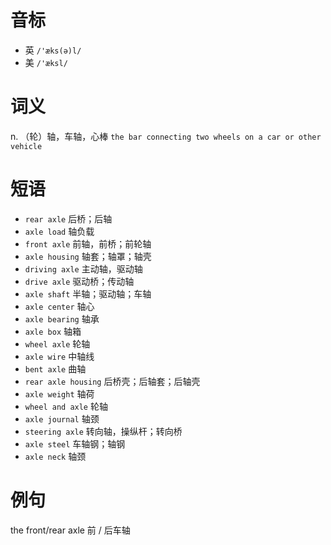 # 音标

- 英 `/'æks(ə)l/`
- 美 `/'æksl/`

# 词义

n. （轮）轴，车轴，心棒
`the bar connecting two wheels on a car or other vehicle`

# 短语

- `rear axle` 后桥；后轴
- `axle load` 轴负载
- `front axle` 前轴，前桥；前轮轴
- `axle housing` 轴套；轴罩；轴壳
- `driving axle` 主动轴，驱动轴
- `drive axle` 驱动桥；传动轴
- `axle shaft` 半轴；驱动轴；车轴
- `axle center` 轴心
- `axle bearing` 轴承
- `axle box` 轴箱
- `wheel axle` 轮轴
- `axle wire` 中轴线
- `bent axle` 曲轴
- `rear axle housing` 后桥壳；后轴套；后轴壳
- `axle weight` 轴荷
- `wheel and axle` 轮轴
- `axle journal` 轴颈
- `steering axle` 转向轴，操纵杆；转向桥
- `axle steel` 车轴钢；轴钢
- `axle neck` 轴颈

# 例句

the front/rear axle
前 / 后车轴


